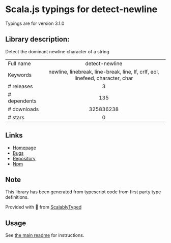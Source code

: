 
# Scala.js typings for detect-newline

Typings are for version 3.1.0

## Library description:
Detect the dominant newline character of a string

|                    |                 |
| ------------------ | :-------------: |
| Full name          | detect-newline |
| Keywords           | newline, linebreak, line-break, line, lf, crlf, eol, linefeed, character, char |
| # releases         | 3 |
| # dependents       | 135 |
| # downloads        | 325836238 |
| # stars            | 0 |

## Links
- [Homepage](https://github.com/sindresorhus/detect-newline#readme)
- [Bugs](https://github.com/sindresorhus/detect-newline/issues)
- [Repository](https://github.com/sindresorhus/detect-newline)
- [Npm](https://www.npmjs.com/package/detect-newline)
    


## Note
This library has been generated from typescript code from first party type definitions.

Provided with :purple_heart: from [ScalablyTyped](https://github.com/oyvindberg/ScalablyTyped)

## Usage
See [the main readme](../../readme.md) for instructions.


